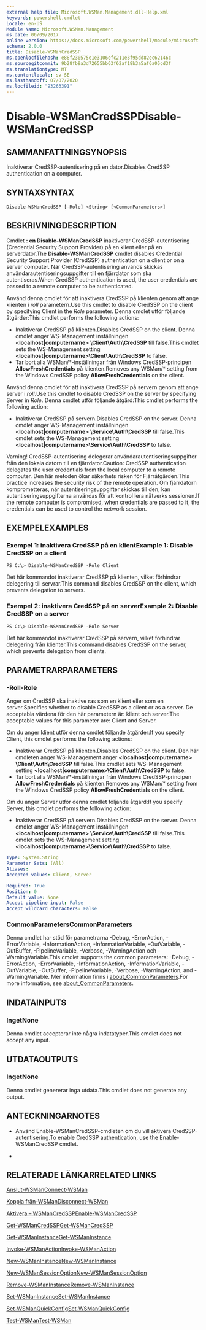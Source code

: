 ```yaml
---
external help file: Microsoft.WSMan.Management.dll-Help.xml
keywords: powershell,cmdlet
Locale: en-US
Module Name: Microsoft.WSMan.Management
ms.date: 06/09/2017
online version: https://docs.microsoft.com/powershell/module/microsoft.wsman.management/disable-wsmancredssp?view=powershell-7.1&WT.mc_id=ps-gethelp
schema: 2.0.0
title: Disable-WSManCredSSP
ms.openlocfilehash: e88f230575e1e3106efc211e3f95dd82ec62146c
ms.sourcegitcommit: 9b28fb9a3d72655bb63f62af18b3a5af6a05cd3f
ms.translationtype: MT
ms.contentlocale: sv-SE
ms.lasthandoff: 07/07/2020
ms.locfileid: "93263391"
---
```

# <span data-ttu-id="c0164-103">Disable-WSManCredSSP</span><span class="sxs-lookup"><span data-stu-id="c0164-103">Disable-WSManCredSSP</span></span>

## <span data-ttu-id="c0164-104">SAMMANFATTNING</span><span class="sxs-lookup"><span data-stu-id="c0164-104">SYNOPSIS</span></span>
<span data-ttu-id="c0164-105">Inaktiverar CredSSP-autentisering på en dator.</span><span class="sxs-lookup"><span data-stu-id="c0164-105">Disables CredSSP authentication on a computer.</span></span>

## <span data-ttu-id="c0164-106">SYNTAX</span><span class="sxs-lookup"><span data-stu-id="c0164-106">SYNTAX</span></span>

```
Disable-WSManCredSSP [-Role] <String> [<CommonParameters>]
```

## <span data-ttu-id="c0164-107">BESKRIVNING</span><span class="sxs-lookup"><span data-stu-id="c0164-107">DESCRIPTION</span></span>
<span data-ttu-id="c0164-108">Cmdlet **: en Disable-WSManCredSSP** inaktiverar CredSSP-autentisering (Credential Security Support Provider) på en klient eller på en serverdator.</span><span class="sxs-lookup"><span data-stu-id="c0164-108">The **Disable-WSManCredSSP** cmdlet disables Credential Security Support Provider (CredSSP) authentication on a client or on a server computer.</span></span>
<span data-ttu-id="c0164-109">När CredSSP-autentisering används skickas användarautentiseringsuppgifter till en fjärrdator som ska autentiseras.</span><span class="sxs-lookup"><span data-stu-id="c0164-109">When CredSSP authentication is used, the user credentials are passed to a remote computer to be authenticated.</span></span>

<span data-ttu-id="c0164-110">Använd denna cmdlet för att inaktivera CredSSP på klienten genom att ange klienten i *roll* parametern.</span><span class="sxs-lookup"><span data-stu-id="c0164-110">Use this cmdlet to disable CredSSP on the client by specifying Client in the *Role* parameter.</span></span>
<span data-ttu-id="c0164-111">Denna cmdlet utför följande åtgärder:</span><span class="sxs-lookup"><span data-stu-id="c0164-111">This cmdlet performs the following actions:</span></span>

- <span data-ttu-id="c0164-112">Inaktiverar CredSSP på klienten.</span><span class="sxs-lookup"><span data-stu-id="c0164-112">Disables CredSSP on the client.</span></span> <span data-ttu-id="c0164-113">Denna cmdlet anger WS-Management inställningen **\<localhost|computername\> \Client\Auth\CredSSP** till false.</span><span class="sxs-lookup"><span data-stu-id="c0164-113">This cmdlet sets the WS-Management setting **\<localhost|computername\>\Client\Auth\CredSSP** to false.</span></span>
- <span data-ttu-id="c0164-114">Tar bort alla WSMan/\*-inställningar från Windows CredSSP-principen **AllowFreshCredentials** på klienten.</span><span class="sxs-lookup"><span data-stu-id="c0164-114">Removes any WSMan/\* setting from the Windows CredSSP policy **AllowFreshCredentials** on the client.</span></span>

<span data-ttu-id="c0164-115">Använd denna cmdlet för att inaktivera CredSSP på servern genom att ange server i *roll*.</span><span class="sxs-lookup"><span data-stu-id="c0164-115">Use this cmdlet to disable CredSSP on the server by specifying Server in *Role*.</span></span>
<span data-ttu-id="c0164-116">Denna cmdlet utför följande åtgärd:</span><span class="sxs-lookup"><span data-stu-id="c0164-116">This cmdlet performs the following action:</span></span>

- <span data-ttu-id="c0164-117">Inaktiverar CredSSP på servern.</span><span class="sxs-lookup"><span data-stu-id="c0164-117">Disables CredSSP on the server.</span></span> <span data-ttu-id="c0164-118">Denna cmdlet anger WS-Management inställningen **\<localhost|computername\> \Service\Auth\CredSSP** till false.</span><span class="sxs-lookup"><span data-stu-id="c0164-118">This cmdlet sets the WS-Management setting **\<localhost|computername\>\Service\Auth\CredSSP** to false.</span></span>

<span data-ttu-id="c0164-119">Varning! CredSSP-autentisering delegerar användarautentiseringsuppgifter från den lokala datorn till en fjärrdator.</span><span class="sxs-lookup"><span data-stu-id="c0164-119">Caution: CredSSP authentication delegates the user credentials from the local computer to a remote computer.</span></span>
<span data-ttu-id="c0164-120">Den här metoden ökar säkerhets risken för Fjärråtgärden.</span><span class="sxs-lookup"><span data-stu-id="c0164-120">This practice increases the security risk of the remote operation.</span></span>
<span data-ttu-id="c0164-121">Om fjärrdatorn komprometteras, när autentiseringsuppgifter skickas till den, kan autentiseringsuppgifterna användas för att kontrol lera nätverks sessionen.</span><span class="sxs-lookup"><span data-stu-id="c0164-121">If the remote computer is compromised, when credentials are passed to it, the credentials can be used to control the network session.</span></span>

## <span data-ttu-id="c0164-122">EXEMPEL</span><span class="sxs-lookup"><span data-stu-id="c0164-122">EXAMPLES</span></span>

### <span data-ttu-id="c0164-123">Exempel 1: inaktivera CredSSP på en klient</span><span class="sxs-lookup"><span data-stu-id="c0164-123">Example 1: Disable CredSSP on a client</span></span>

```
PS C:\> Disable-WSManCredSSP -Role Client
```

<span data-ttu-id="c0164-124">Det här kommandot inaktiverar CredSSP på klienten, vilket förhindrar delegering till servrar.</span><span class="sxs-lookup"><span data-stu-id="c0164-124">This command disables CredSSP on the client, which prevents delegation to servers.</span></span>

### <span data-ttu-id="c0164-125">Exempel 2: inaktivera CredSSP på en server</span><span class="sxs-lookup"><span data-stu-id="c0164-125">Example 2: Disable CredSSP on a server</span></span>

```
PS C:\> Disable-WSManCredSSP -Role Server
```

<span data-ttu-id="c0164-126">Det här kommandot inaktiverar CredSSP på servern, vilket förhindrar delegering från klienter.</span><span class="sxs-lookup"><span data-stu-id="c0164-126">This command disables CredSSP on the server, which prevents delegation from clients.</span></span>

## <span data-ttu-id="c0164-127">PARAMETRAR</span><span class="sxs-lookup"><span data-stu-id="c0164-127">PARAMETERS</span></span>

### <span data-ttu-id="c0164-128">-Roll</span><span class="sxs-lookup"><span data-stu-id="c0164-128">-Role</span></span>
<span data-ttu-id="c0164-129">Anger om CredSSP ska inaktive ras som en klient eller som en server.</span><span class="sxs-lookup"><span data-stu-id="c0164-129">Specifies whether to disable CredSSP as a client or as a server.</span></span>
<span data-ttu-id="c0164-130">De acceptabla värdena för den här parametern är: klient och server.</span><span class="sxs-lookup"><span data-stu-id="c0164-130">The acceptable values for this parameter are: Client and Server.</span></span>

<span data-ttu-id="c0164-131">Om du anger klient utför denna cmdlet följande åtgärder:</span><span class="sxs-lookup"><span data-stu-id="c0164-131">If you specify Client, this cmdlet performs the following actions:</span></span>

- <span data-ttu-id="c0164-132">Inaktiverar CredSSP på klienten.</span><span class="sxs-lookup"><span data-stu-id="c0164-132">Disables CredSSP on the client.</span></span> <span data-ttu-id="c0164-133">Den här cmdleten anger WS-Management anger **\<localhost|computername\> \Client\Auth\CredSSP** till false.</span><span class="sxs-lookup"><span data-stu-id="c0164-133">This cmdlet sets WS-Management setting **\<localhost|computername\>\Client\Auth\CredSSP** to false.</span></span>
- <span data-ttu-id="c0164-134">Tar bort alla WSMan/\*-inställningar från Windows CredSSP-principen **AllowFreshCredentials** på klienten.</span><span class="sxs-lookup"><span data-stu-id="c0164-134">Removes any WSMan/\* setting from the Windows CredSSP policy **AllowFreshCredentials** on the client.</span></span>

<span data-ttu-id="c0164-135">Om du anger Server utför denna cmdlet följande åtgärd:</span><span class="sxs-lookup"><span data-stu-id="c0164-135">If you specify Server, this cmdlet performs the following action:</span></span>

- <span data-ttu-id="c0164-136">Inaktiverar CredSSP på servern.</span><span class="sxs-lookup"><span data-stu-id="c0164-136">Disables CredSSP on the server.</span></span> <span data-ttu-id="c0164-137">Denna cmdlet anger WS-Management inställningen **\<localhost|computername\> \Service\Auth\CredSSP** till false.</span><span class="sxs-lookup"><span data-stu-id="c0164-137">This cmdlet sets the WS-Management setting **\<localhost|computername\>\Service\Auth\CredSSP** to false.</span></span>

```yaml
Type: System.String
Parameter Sets: (All)
Aliases:
Accepted values: Client, Server

Required: True
Position: 0
Default value: None
Accept pipeline input: False
Accept wildcard characters: False
```

### <span data-ttu-id="c0164-138">CommonParameters</span><span class="sxs-lookup"><span data-stu-id="c0164-138">CommonParameters</span></span>
<span data-ttu-id="c0164-139">Denna cmdlet har stöd för parametrarna -Debug, -ErrorAction, -ErrorVariable, -InformationAction, -InformationVariable, -OutVariable, -OutBuffer, -PipelineVariable, -Verbose, -WarningAction och -WarningVariable.</span><span class="sxs-lookup"><span data-stu-id="c0164-139">This cmdlet supports the common parameters: -Debug, -ErrorAction, -ErrorVariable, -InformationAction, -InformationVariable, -OutVariable, -OutBuffer, -PipelineVariable, -Verbose, -WarningAction, and -WarningVariable.</span></span> <span data-ttu-id="c0164-140">Mer information finns i [about_CommonParameters](https://go.microsoft.com/fwlink/?LinkID=113216).</span><span class="sxs-lookup"><span data-stu-id="c0164-140">For more information, see [about_CommonParameters](https://go.microsoft.com/fwlink/?LinkID=113216).</span></span>

## <span data-ttu-id="c0164-141">INDATA</span><span class="sxs-lookup"><span data-stu-id="c0164-141">INPUTS</span></span>

### <span data-ttu-id="c0164-142">Inget</span><span class="sxs-lookup"><span data-stu-id="c0164-142">None</span></span>
<span data-ttu-id="c0164-143">Denna cmdlet accepterar inte några indatatyper.</span><span class="sxs-lookup"><span data-stu-id="c0164-143">This cmdlet does not accept any input.</span></span>

## <span data-ttu-id="c0164-144">UTDATA</span><span class="sxs-lookup"><span data-stu-id="c0164-144">OUTPUTS</span></span>

### <span data-ttu-id="c0164-145">Inget</span><span class="sxs-lookup"><span data-stu-id="c0164-145">None</span></span>
<span data-ttu-id="c0164-146">Denna cmdlet genererar inga utdata.</span><span class="sxs-lookup"><span data-stu-id="c0164-146">This cmdlet does not generate any output.</span></span>

## <span data-ttu-id="c0164-147">ANTECKNINGAR</span><span class="sxs-lookup"><span data-stu-id="c0164-147">NOTES</span></span>

* <span data-ttu-id="c0164-148">Använd Enable-WSManCredSSP-cmdleten om du vill aktivera CredSSP-autentisering.</span><span class="sxs-lookup"><span data-stu-id="c0164-148">To enable CredSSP authentication, use the Enable-WSManCredSSP cmdlet.</span></span>

*

## <span data-ttu-id="c0164-149">RELATERADE LÄNKAR</span><span class="sxs-lookup"><span data-stu-id="c0164-149">RELATED LINKS</span></span>

[<span data-ttu-id="c0164-150">Anslut-WSMan</span><span class="sxs-lookup"><span data-stu-id="c0164-150">Connect-WSMan</span></span>](Connect-WSMan.md)

[<span data-ttu-id="c0164-151">Koppla från-WSMan</span><span class="sxs-lookup"><span data-stu-id="c0164-151">Disconnect-WSMan</span></span>](Disconnect-WSMan.md)

[<span data-ttu-id="c0164-152">Aktivera – WSManCredSSP</span><span class="sxs-lookup"><span data-stu-id="c0164-152">Enable-WSManCredSSP</span></span>](Enable-WSManCredSSP.md)

[<span data-ttu-id="c0164-153">Get-WSManCredSSP</span><span class="sxs-lookup"><span data-stu-id="c0164-153">Get-WSManCredSSP</span></span>](Get-WSManCredSSP.md)

[<span data-ttu-id="c0164-154">Get-WSManInstance</span><span class="sxs-lookup"><span data-stu-id="c0164-154">Get-WSManInstance</span></span>](Get-WSManInstance.md)

[<span data-ttu-id="c0164-155">Invoke-WSManAction</span><span class="sxs-lookup"><span data-stu-id="c0164-155">Invoke-WSManAction</span></span>](Invoke-WSManAction.md)

[<span data-ttu-id="c0164-156">New-WSManInstance</span><span class="sxs-lookup"><span data-stu-id="c0164-156">New-WSManInstance</span></span>](New-WSManInstance.md)

[<span data-ttu-id="c0164-157">New-WSManSessionOption</span><span class="sxs-lookup"><span data-stu-id="c0164-157">New-WSManSessionOption</span></span>](New-WSManSessionOption.md)

[<span data-ttu-id="c0164-158">Remove-WSManInstance</span><span class="sxs-lookup"><span data-stu-id="c0164-158">Remove-WSManInstance</span></span>](Remove-WSManInstance.md)

[<span data-ttu-id="c0164-159">Set-WSManInstance</span><span class="sxs-lookup"><span data-stu-id="c0164-159">Set-WSManInstance</span></span>](Set-WSManInstance.md)

[<span data-ttu-id="c0164-160">Set-WSManQuickConfig</span><span class="sxs-lookup"><span data-stu-id="c0164-160">Set-WSManQuickConfig</span></span>](Set-WSManQuickConfig.md)

[<span data-ttu-id="c0164-161">Test-WSMan</span><span class="sxs-lookup"><span data-stu-id="c0164-161">Test-WSMan</span></span>](Test-WSMan.md)

